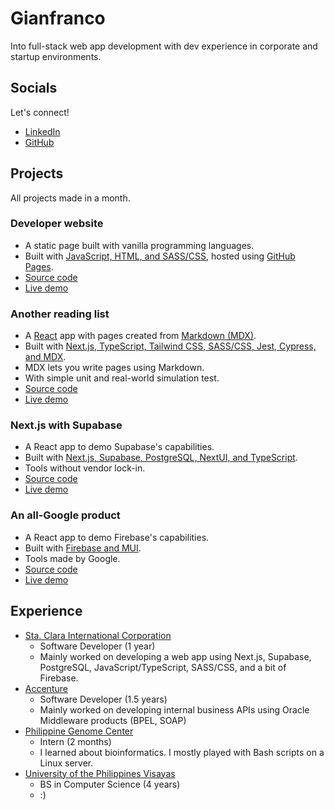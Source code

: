 # Gianfranco

Into full-stack web app development with dev experience in corporate and startup environments.

## Socials

Let's connect!

- [LinkedIn](https://www.linkedin.com/in/gf-co/)
- [GitHub](https://github.com/gf-co)

## Projects

All projects made in a month.

### Developer website

- A static page built with vanilla programming languages.
- Built with <u>JavaScript, HTML, and SASS/CSS</u>, hosted using <u>GitHub Pages</u>.
- [Source code](https://github.com/gf-co/gf-co.github.io)
- [Live demo](https://gf-co.github.io/)

### Another reading list

- A <u>React</u> app with pages created from <u>Markdown (MDX)</u>.
- Built with <u>Next.js, TypeScript, Tailwind CSS, SASS/CSS, Jest, Cypress, and MDX</u>.
- MDX lets you write pages using Markdown.
- With simple unit and real-world simulation test.
- [Source code](https://github.com/gf-co/another-book-list-website)
- [Live demo](https://another-book-list-website.vercel.app/)

### Next.js with Supabase

- A React app to demo Supabase's capabilities.
- Built with <u>Next.js, Supabase, PostgreSQL, NextUI, and TypeScript</u>.
- Tools without vendor lock-in.
- [Source code](https://github.com/gf-co/nextjs-with-supabase)
- [Live demo](https://nextjs-with-supabase-nine-zeta.vercel.app/)

### An all-Google product

- A React app to demo Firebase's capabilities.
- Built with <u>Firebase and MUI</u>.
- Tools made by Google.
- [Source code](https://github.com/gf-co/all-google-product)
- [Live demo](https://all-googly-product.firebaseapp.com/)

## Experience

- [Sta. Clara International Corporation](https://staclara.com.ph/)
  - Software Developer (1 year)
  - Mainly worked on developing a web app using Next.js, Supabase, PostgreSQL, JavaScript/TypeScript, SASS/CSS, and a bit of Firebase.
- [Accenture](https://www.accenture.com/)
  - Software Developer (1.5 years)
  - Mainly worked on developing internal business APIs using Oracle Middleware products (BPEL, SOAP)
- [Philippine Genome Center](https://pgc.up.edu.ph/)
  - Intern (2 months)
  - I learned about bioinformatics. I mostly played with Bash scripts on a Linux server.
- [University of the Philippines Visayas](https://www.upv.edu.ph/)
  - BS in Computer Science (4 years)
  - :)
